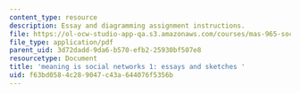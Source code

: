 ```yaml
---
content_type: resource
description: Essay and diagramming assignment instructions.
file: https://ol-ocw-studio-app-qa.s3.amazonaws.com/courses/mas-965-social-visualization-fall-2004/f63bd0584c289047c43a644076f5356b_assn2.pdf
file_type: application/pdf
parent_uid: 3d72dadd-9da6-b570-efb2-25930bf507e8
resourcetype: Document
title: 'meaning is social networks 1: essays and sketches '
uid: f63bd058-4c28-9047-c43a-644076f5356b
---
```

